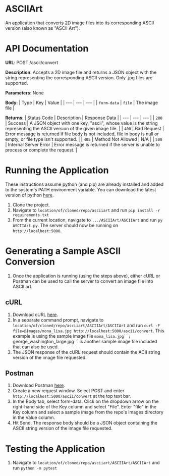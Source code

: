 # ASCIIArt
An application that converts 2D image files into its corresponding ASCII version (also known as "ASCII Art"). 

# API Documentation
**URL**: POST /ascii/convert  
  
**Description**: Accepts a 2D image file and returns a JSON object with the string representing the corresponding ASCII version. Only .jpg files are supported.
  
**Parameters**: None  
  
**Body**:
| Type | Key | Value |
| --- | --- | --- |
| `form-data` | `file` | The image file |

**Returns**:
| Status Code | Description | Response Data |
| --- | --- | --- |
| `200` | Success | A JSON object with one key, "ascii", whose value is the string representing the ASCII version of the given image file. |
| `400` | Bad Request | Error message is returned if file body is not included, file in body is null or empty, or file type isn't supported. |
| `405` | Method Not Allowed | N/A |
| `500` | Internal Server Error | Error message is returned if the server is unable to process or complete the request. |


# Running the Application
These instructions assume python (and pip) are already installed and added to the system's PATH environment variable. You can download the latest version of python [here](https://www.python.org/downloads/).

1. Clone the project.
2. Navigate to ```location/of/cloned/repo/asciiart``` and run ```pip install -r requirements.txt```
3. From the current location, navigate to ```.../ASCIIArt/ASCIIArt``` and run ```py ASCIIArt.py```. The server should now be running on ```http://localhost:5000```.

# Generating a Sample ASCII Conversion
1. Once the application is running (using the steps above), either cURL or Postman can be used to call the server to convert an image file into ASCII art.

## cURL
1. Download cURL [here](https://everything.curl.dev/get).
2. In a separate command prompt, navigate to ```location/of/cloned/repo/asciiart/ASCIIArt/ASCIIArt``` and run ```curl -F file=@Images/mona_lisa.jpg http://localhost:5000/ascii/convert```. This example is using the sample image file ```mona_lisa.jpg``; ```george_washington_large.jpg``` is another sample image file included that can also be used.
3. The JSON response of the cURL request should contain the ACII string version of the image file requested. 

## Postman
1. Download Postman [here](https://www.postman.com/downloads/). 
2. Create a new request window. Select POST and enter ```http://localhost:5000/ascii/convert``` at the top text bar.
3. In the Body tab, select form-data. Click on the dropdown arrow on the right-hand side of the Key column and select "File". Enter "file" in the Key column and select a sample image from the repo's Images directory in the Value column.
4. Hit Send. The response body should be a JSON object containing the ASCII string version of the image file requested. 

# Testing the Application
1. Navigate to ```location/of/cloned/repo/asciiart/ASCIIArt/ASCIIArt``` and run ```python -m pytest```
